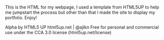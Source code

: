 This is the HTML for my webpage, I used a template from HTML5UP to help me jumpstart the process but other than that I made the site to display my portfolio. Enjoy!

Alpha by HTML5 UP
html5up.net | @ajlkn
Free for personal and commercial use under the CCA 3.0 license (html5up.net/license)
